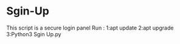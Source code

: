 # Sgin-Up
This script is a secure login panel
Run :
1:apt update
2:apt upgrade
3:Python3 Sgin Up.py
